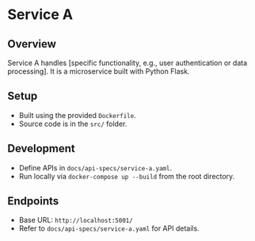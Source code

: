 # Service A

## Overview
Service A handles [specific functionality, e.g., user authentication or data processing]. It is a microservice built with Python Flask.

## Setup
- Built using the provided `Dockerfile`.
- Source code is in the `src/` folder.

## Development
- Define APIs in `docs/api-specs/service-a.yaml`.
- Run locally via `docker-compose up --build` from the root directory.

## Endpoints
- Base URL: `http://localhost:5001/`
- Refer to `docs/api-specs/service-a.yaml` for API details.
